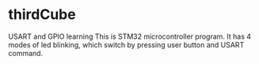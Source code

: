 # thirdCube
USART and GPIO learning
This is STM32 microcontroller program. It has 4 modes of led blinking, which switch by pressing user button and USART command.

